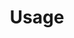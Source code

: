 ---
title: Usage
permalink: documentation/usage
layout: page
nav_order: 3
has_children: false
parent: Documentation
---
